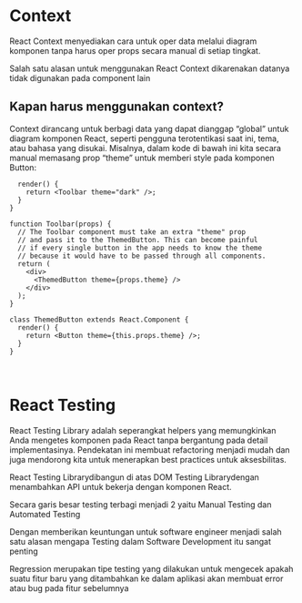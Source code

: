 # Context

React Context menyediakan cara untuk oper data melalui diagram komponen tanpa harus oper props secara manual di setiap tingkat.

Salah satu alasan untuk menggunakan React Context dikarenakan datanya tidak digunakan pada component lain

## Kapan harus menggunakan context?

Context dirancang untuk berbagi data yang dapat dianggap “global” untuk diagram komponen React, seperti pengguna terotentikasi saat ini, tema, atau bahasa yang disukai. Misalnya, dalam kode di bawah ini kita secara manual memasang prop “theme” untuk memberi style pada komponen Button:

```class App extends React.Component {
  render() {
    return <Toolbar theme="dark" />;
  }
}

function Toolbar(props) {
  // The Toolbar component must take an extra "theme" prop
  // and pass it to the ThemedButton. This can become painful
  // if every single button in the app needs to know the theme
  // because it would have to be passed through all components.
  return (
    <div>
      <ThemedButton theme={props.theme} />
    </div>
  );
}

class ThemedButton extends React.Component {
  render() {
    return <Button theme={this.props.theme} />;
  }
}
```

<br>

# React Testing

React Testing Library adalah seperangkat helpers yang memungkinkan Anda mengetes komponen pada React tanpa bergantung pada detail implementasinya. Pendekatan ini membuat refactoring menjadi mudah dan juga mendorong kita untuk menerapkan best practices untuk aksesbilitas.

React Testing Librarydibangun di atas DOM Testing Librarydengan menambahkan API untuk bekerja dengan komponen React.

Secara garis besar testing terbagi menjadi 2 yaitu Manual Testing dan Automated Testing

Dengan memberikan keuntungan untuk software engineer menjadi salah satu alasan mengapa Testing dalam Software Development itu sangat penting

Regression merupakan tipe testing yang dilakukan untuk mengecek apakah suatu fitur baru yang ditambahkan ke dalam aplikasi akan membuat error atau bug pada fitur sebelumnya